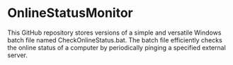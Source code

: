 # OnlineStatusMonitor
This GitHub repository stores versions of a simple and versatile Windows batch file named CheckOnlineStatus.bat. The batch file efficiently checks the online status of a computer by periodically pinging a specified external server. 
